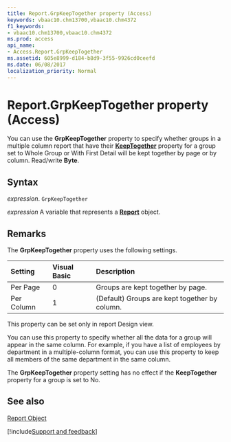 ```yaml
---
title: Report.GrpKeepTogether property (Access)
keywords: vbaac10.chm13700,vbaac10.chm4372
f1_keywords:
- vbaac10.chm13700,vbaac10.chm4372
ms.prod: access
api_name:
- Access.Report.GrpKeepTogether
ms.assetid: 605e8999-d184-b8d9-3f55-9926cd0ceefd
ms.date: 06/08/2017
localization_priority: Normal
---
```



# Report.GrpKeepTogether property (Access)

You can use the  **GrpKeepTogether** property to specify whether groups in a multiple column report that have their **[KeepTogether](Access.GroupLevel.KeepTogether.md)** property for a group set to Whole Group or With First Detail will be kept together by page or by column. Read/write **Byte**.


## Syntax

_expression_. `GrpKeepTogether`

_expression_ A variable that represents a **[Report](Access.Report.md)** object.


## Remarks

The  **GrpKeepTogether** property uses the following settings.



|Setting|Visual Basic|Description|
|:-----|:-----|:-----|
|Per Page|0|Groups are kept together by page.|
|Per Column|1|(Default) Groups are kept together by column.|

This property can be set only in report Design view.

You can use this property to specify whether all the data for a group will appear in the same column. For example, if you have a list of employees by department in a multiple-column format, you can use this property to keep all members of the same department in the same column.

The  **GrpKeepTogether** property setting has no effect if the **KeepTogether** property for a group is set to No.


## See also


[Report Object](Access.Report.md)

[!include[Support and feedback](~/includes/feedback-boilerplate.md)]